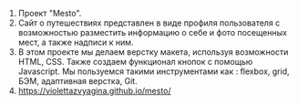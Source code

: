 1. Проект "Mesto".
2. Сайт о путешествиях представлен в виде профиля пользователя с возможностью разместить информацию о себе и фото посещенных мест, а также надписи к ним. 
3.  В этом проекте мы делаем верстку макета, используя возможности HTML, CSS. Также создаем функционал кнопок с помощью Javascript. Мы пользуемся такими инструментами как : flexbox, grid, БЭМ, адаптивная верстка, Git.
4. https://violettazvyagina.github.io/mesto/